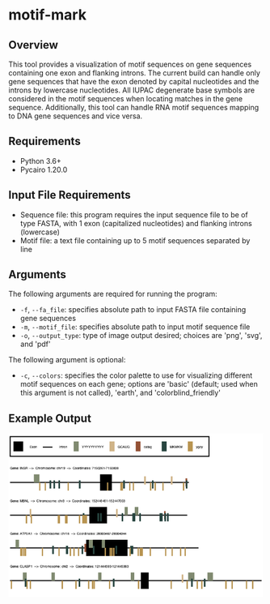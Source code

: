 # motif-mark

## Overview
This tool provides a visualization of motif sequences on gene sequences containing 
one exon and flanking introns. The current build can handle only gene sequences that 
have the exon denoted by capital nucleotides and the introns by lowercase nucleotides. 
All IUPAC degenerate base symbols are considered in the motif sequences when locating 
matches in the gene sequence. Additionally, this tool can handle RNA motif sequences 
mapping to DNA gene sequences and vice versa. 

## Requirements
- Python 3.6+
- Pycairo 1.20.0

## Input File Requirements
- Sequence file: this program requires the input sequence file to be of type FASTA, 
with 1 exon (capitalized nucleotides) and flanking introns (lowercase)
- Motif file: a text file containing up to 5 motif sequences separated by line

## Arguments
The following arguments are required for running the program:
- ```-f```, ```--fa_file```: specifies absolute path to input FASTA file containing gene 
sequences
- ```-m```, ```--motif_file```: specifies absolute path to input motif sequence file
- ```-o```, ```--output_type```: type of image output desired; choices are 'png', 'svg', 
and 'pdf'

The following argument is optional:
- ```-c```, ```--colors```: specifies the color palette to use for visualizing different 
motif sequences on each gene; options are 'basic' (default; used when this argument is not 
called), 'earth', and 'colorblind_friendly'

## Example Output
![basic](https://github.com/bwinnacott/motif-mark/blob/main/Figure_1.png)

